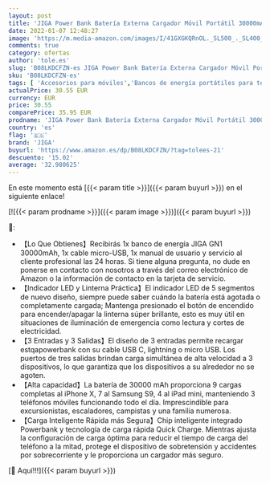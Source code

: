 ```yaml
---
layout: post
title: 'JIGA Power Bank Batería Externa Cargador Móvil Portátil 30000mAh Ultra Alta Capacidad con 3 Salidas y 3 Entradas y Linterna  USB C de Carga Rápida Powerbank para iPhone  Samsung  iPad  Smartphones etc'
date: 2022-01-07 12:48:27
image: 'https://m.media-amazon.com/images/I/41GXGKQRnOL._SL500_._SL400_.jpg'
comments: true
category: ofertas
author: 'tole.es'
slug: 'B08LKDCFZN-es JIGA Power Bank Batería Externa Cargador Móvil Portátil...'
sku: 'B08LKDCFZN-es'
tags: [ 'Accesorios para móviles','Bancos de energía portátiles para teléfonos móviles','Cargadores para móviles','Comunicación móvil y accesorios','Electrónica','ipad','iphone','jiga', ]
actualPrice: 30.55 EUR
currency: EUR
price: 30.55
comparePrice: 35.95 EUR
prodname: 'JIGA Power Bank Batería Externa Cargador Móvil Portátil 30000mAh Ultra Alta Capacidad con 3 Salidas y 3 Entradas y Linterna  USB C de Carga Rápida Powerbank para iPhone  Samsung  iPad  Smartphones etc'
country: 'es'
flag: '🇪🇸'
brand: 'JIGA'
buyurl: 'https://www.amazon.es/dp/B08LKDCFZN/?tag=tolees-21'
descuento: '15.02'
average: '32.980625'
---
```


En este momento está [{{< param title >}}]({{< param buyurl >}}) en el siguiente enlace!

[![{{< param prodname >}}]({{< param image >}})]({{< param buyurl >}})

🔎:

- 【Lo Que Obtienes】Recibirás 1x banco de energía JIGA GN1 30000mAh, 1x cable micro-USB, 1x manual de usuario y servicio al cliente profesional las 24 horas. Si tiene alguna pregunta, no dude en ponerse en contacto con nosotros a través del correo electrónico de Amazon o la información de contacto en la tarjeta de servicio.
- 【Indicador LED y Linterna Práctica】El indicador LED de 5 segmentos de nuevo diseño, siempre puede saber cuándo la batería está agotada o completamente cargada; Mantenga presionado el botón de encendido para encender/apagar la linterna súper brillante, esto es muy útil en situaciones de iluminación de emergencia como lectura y cortes de electricidad.
- 【3 Entradas y 3 Salidas】El diseño de 3 entradas permite recargar estqapowerbank con su cable USB C, lightning o micro USB. Los puertos de tres salidas brindan carga simultánea de alta velocidad a 3 dispositivos, lo que garantiza que los dispositivos a su alrededor no se agoten.
- 【Alta capacidad】La batería de 30000 mAh proporciona 9 cargas completas al iPhone X, 7 al Samsung S9, 4 al iPad mini, manteniendo 3 teléfonos móviles funcionando todo el día. Imprescindible para excursionistas, escaladores, campistas y una familia numerosa.
- 【Carga Inteligente Rápida más Segura】Chip inteligente integrado Powerbank y tecnología de carga rápida Quick Charge. Mientras ajusta la configuración de carga óptima para reducir el tiempo de carga del teléfono a la mitad, protege el dispositivo de sobretensión y accidentes por sobrecorriente y le proporciona un cargador más seguro.

[🛒 Aquí!!!]({{< param buyurl >}})
